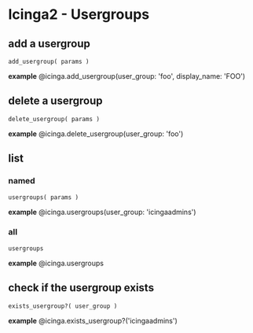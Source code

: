 # Icinga2 - Usergroups


## add a usergroup
    add_usergroup( params )

**example**
    @icinga.add_usergroup(user_group: 'foo', display_name: 'FOO')


## delete a usergroup
    delete_usergroup( params )

**example**
    @icinga.delete_usergroup(user_group: 'foo')


## list

### named
    usergroups( params )

**example**
    @icinga.usergroups(user_group: 'icingaadmins')

### all
    usergroups

**example**
    @icinga.usergroups


## check if the usergroup exists
    exists_usergroup?( user_group )

**example**
    @icinga.exists_usergroup?('icingaadmins')
